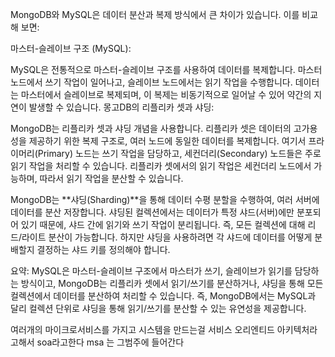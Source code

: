 MongoDB와 MySQL은 데이터 분산과 복제 방식에서 큰 차이가 있습니다. 이를 비교해 보면:

마스터-슬레이브 구조 (MySQL):

MySQL은 전통적으로 마스터-슬레이브 구조를 사용하여 데이터를 복제합니다. 마스터 노드에서 쓰기 작업이 일어나고, 슬레이브 노드에서는 읽기 작업을 수행합니다. 데이터는 마스터에서 슬레이브로 복제되며, 이 복제는 비동기적으로 일어날 수 있어 약간의 지연이 발생할 수 있습니다.
몽고DB의 리플리카 셋과 샤딩:

MongoDB는 리플리카 셋과 샤딩 개념을 사용합니다. 리플리카 셋은 데이터의 고가용성을 제공하기 위한 복제 구조로, 여러 노드에 동일한 데이터를 복제합니다. 여기서 프라이머리(Primary) 노드는 쓰기 작업을 담당하고, 세컨더리(Secondary) 노드들은 주로 읽기 작업을 처리할 수 있습니다. 리플리카 셋에서의 읽기 작업은 세컨더리 노드에서 가능하며, 따라서 읽기 작업을 분산할 수 있습니다.

MongoDB는 **샤딩(Sharding)**을 통해 데이터 수평 분할을 수행하여, 여러 서버에 데이터를 분산 저장합니다. 샤딩된 컬렉션에서는 데이터가 특정 샤드(서버)에만 분포되어 있기 때문에, 샤드 간에 읽기와 쓰기 작업이 분리됩니다. 즉, 모든 컬렉션에 대해 리드/라이트 분산이 가능합니다. 하지만 샤딩을 사용하려면 각 샤드에 데이터를 어떻게 분배할지 결정하는 샤드 키를 정의해야 합니다.

요약:
MySQL은 마스터-슬레이브 구조에서 마스터가 쓰기, 슬레이브가 읽기를 담당하는 방식이고,
MongoDB는 리플리카 셋에서 읽기/쓰기를 분산하거나, 샤딩을 통해 모든 컬렉션에서 데이터를 분산하여 처리할 수 있습니다.
즉, MongoDB에서는 MySQL과 달리 컬렉션 단위로 샤딩을 통해 읽기/쓰기를 분산할 수 있는 유연성을 제공합니다.

여러개의 마이크로서비스를 가지고 시스템을 만드는걸 서비스 오리엔티드 아키텍처라고해서 soa라고한다
msa 는 그범주에 들어간다
